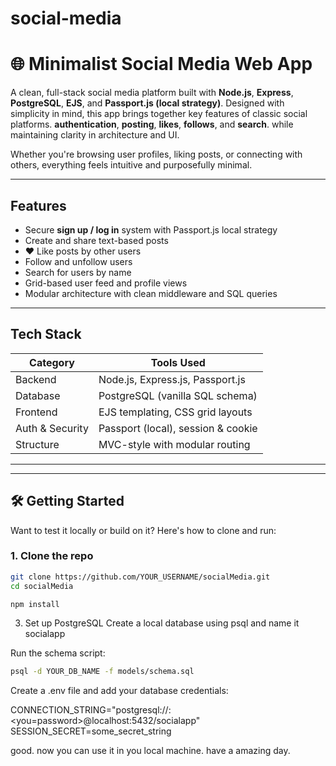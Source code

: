 
# social-media

# 🌐 Minimalist Social Media Web App

A clean, full-stack social media platform built with **Node.js**, **Express**, **PostgreSQL**, **EJS**, and **Passport.js (local strategy)**. Designed with simplicity in mind, this app brings together key features of classic social platforms. **authentication**, **posting**, **likes**, **follows**, and **search**. while maintaining clarity in architecture and UI.

Whether you're browsing user profiles, liking posts, or connecting with others, everything feels intuitive and purposefully minimal.

---

## Features

-  Secure **sign up / log in** system with Passport.js local strategy
-  Create and share text-based posts
- ❤ Like posts by other users
-  Follow and unfollow users
-  Search for users by name
-  Grid-based user feed and profile views
-  Modular architecture with clean middleware and SQL queries

---

##  Tech Stack

| Category       | Tools Used                          |
|----------------|-------------------------------------|
| Backend        | Node.js, Express.js, Passport.js    |
| Database       | PostgreSQL (vanilla SQL schema)     |
| Frontend       | EJS templating, CSS grid layouts    |
| Auth & Security| Passport (local), session & cookie |
| Structure      | MVC-style with modular routing      |

---


---

## 🛠️ Getting Started

Want to test it locally or build on it? Here's how to clone and run:

### 1. Clone the repo

```bash
git clone https://github.com/YOUR_USERNAME/socialMedia.git
cd socialMedia

npm install
```

3. Set up PostgreSQL
Create a local database using psql and name it socialapp

Run the schema script:

```bash
psql -d YOUR_DB_NAME -f models/schema.sql
```

Create a .env file and add your database credentials:

CONNECTION_STRING="postgresql://<you-username>:<you=password>@localhost:5432/socialapp"
SESSION_SECRET=some_secret_string
  
good. now you can use it in you local machine. have a amazing day.
